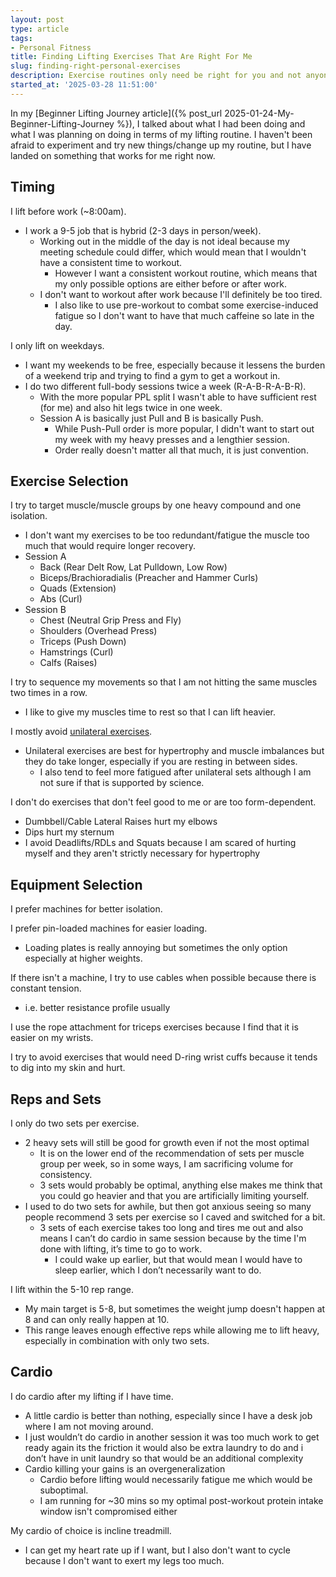 ```yaml
---
layout: post
type: article
tags:
- Personal Fitness
title: Finding Lifting Exercises That Are Right For Me
slug: finding-right-personal-exercises
description: Exercise routines only need be right for you and not anyone else.
started_at: '2025-03-28 11:51:00'
---
```


In my [Beginner Lifting Journey article]({% post_url 2025-01-24-My-Beginner-Lifting-Journey %}), I talked about what I had been doing and what I was planning on doing in terms of my lifting routine. I haven't been afraid to experiment and try new things/change up my routine, but I have landed on something that works for me right now.

## Timing

I lift before work (~8:00am).
* I work a 9-5 job that is hybrid (2-3 days in person/week).
    * Working out in the middle of the day is not ideal because my meeting schedule could differ, which would mean that I wouldn't have a consistent time to workout.
        * However I want a consistent workout routine, which means that my only possible options are either before or after work.
    * I don't want to workout after work because I'll definitely be too tired.
        * I also like to use pre-workout to combat some exercise-induced fatigue so I don't want to have that much caffeine so late in the day.

I only lift on weekdays.
* I want my weekends to be free, especially because it lessens the burden of a weekend trip and trying to find a gym to get a workout in.
* I do two different full-body sessions twice a week (R-A-B-R-A-B-R).
    * With the more popular PPL split I wasn't able to have sufficient rest (for me) and also hit legs twice in one week.
    * Session A is basically just Pull and B is basically Push.
        * While Push-Pull order is more popular, I didn't want to start out my week with my heavy presses and a lengthier session.
        * Order really doesn't matter all that much, it is just convention.

## Exercise Selection

I try to target muscle/muscle groups by one heavy compound and one isolation.
* I don't want my exercises to be too redundant/fatigue the muscle too much that would require longer recovery.
* Session A
    * Back (Rear Delt Row, Lat Pulldown, Low Row)
    * Biceps/Brachioradialis (Preacher and Hammer Curls)
    * Quads (Extension)
    * Abs (Curl)
* Session B
    * Chest (Neutral Grip Press and Fly)
    * Shoulders (Overhead Press)
    * Triceps (Push Down)
    * Hamstrings (Curl)
    * Calfs (Raises)

I try to sequence my movements so that I am not hitting the same muscles two times in a row.
* I like to give my muscles time to rest so that I can lift heavier.

I mostly avoid [unilateral exercises](https://www.onepeloton.com/blog/unilateral-exercises).
* Unilateral exercises are best for hypertrophy and muscle imbalances but they do take longer, especially if you are resting in between sides.
    * I also tend to feel more fatigued after unilateral sets although I am not sure if that is supported by science.

I don't do exercises that don't feel good to me or are too form-dependent.
* Dumbbell/Cable Lateral Raises hurt my elbows
* Dips hurt my sternum
* I avoid Deadlifts/RDLs and Squats because I am scared of hurting myself and they aren't strictly necessary for hypertrophy

## Equipment Selection

I prefer machines for better isolation.

I prefer pin-loaded machines for easier loading.
* Loading plates is really annoying but sometimes the only option especially at higher weights.

If there isn't a machine, I try to use cables when possible because there is constant tension.
* i.e. better resistance profile usually

I use the rope attachment for triceps exercises because I find that it is easier on my wrists.

I try to avoid exercises that would need D-ring wrist cuffs because it tends to dig into my skin and hurt.

## Reps and Sets

I only do two sets per exercise.
* 2 heavy sets will still be good for growth even if not the most optimal 
    * It is on the lower end of the recommendation of sets per muscle group per week, so in some ways, I am sacrificing volume for consistency.
    * 3 sets would probably be optimal, anything else makes me think that you could go heavier and that you are artificially limiting yourself.
* I used to do two sets for awhile, but then got anxious seeing so many people recommend 3 sets per exercise so I caved and switched for a bit.
    * 3 sets of each exercise takes too long and tires me out and also means I can’t do cardio in same session because by the time I'm done with lifting, it’s time to go to work.
        * I could wake up earlier, but that would mean I would have to sleep earlier, which I don’t necessarily want to do.

I lift within the 5-10 rep range.
* My main target is 5-8, but sometimes the weight jump doesn't happen at 8 and can only really happen at 10.
* This range leaves enough effective reps while allowing me to lift heavy, especially in combination with only two sets.

## Cardio

I do cardio after my lifting if I have time.
* A little cardio is better than nothing, especially since I have a desk job where I am not moving around.
* I just wouldn’t do cardio in another session it was too much work to get ready again its the friction it would also be extra laundry to do and i don’t have in unit laundry so that would be an additional complexity 
* Cardio killing your gains is an overgeneralization 
    * Cardio before lifting would necessarily fatigue me which would be suboptimal.
    * I am running for ~30 mins so my optimal post-workout protein intake window isn't compromised either

My cardio of choice is incline treadmill.
* I can get my heart rate up if I want, but I also don't want to cycle because I don't want to exert my legs too much.